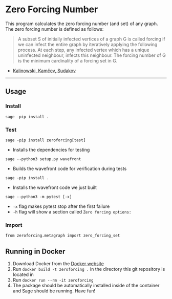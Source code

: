 # Zero Forcing Number
This program calculates the zero forcing number (and set) of any graph. The zero forcing number is defined as follows:
>A subset S of initially infected vertices of a graph G is called forcing if we can infect the entire graph by iteratively applying the following process. At each step, any infected vertex which has a unique uninfected neighbour, infects this neighbour. The forcing number of G is the minimum cardinality of a forcing set in G.
- [Kalinowski, Kamčev, Sudakov](https://arxiv.org/abs/1705.10391) 

---

## Usage
### Install
`sage -pip install .`

### Test
`sage -pip install zeroforcing[test]`
* Installs the dependencies for testing

`sage --python3 setup.py wavefront`
* Builds the wavefront code for verification during tests

`sage -pip install .`
* Installs the wavefront code we just built

`sage --python3 -m pytest [-x]`
* `-x` flag makes pytest stop after the first failure
* `-h` flag will show a section called `Zero forcing options:`

### Import
`from zeroforcing.metagraph import zero_forcing_set`

## Running in Docker
1. Download Docker from the [Docker website](https://www.docker.com/)
2. Run `docker build -t zeroforcing .` in the directory this git repository is located in
3. Run `docker run --rm -it zeroforcing`
4. The package should be automatically installed inside of the container and Sage should be running. Have fun!
